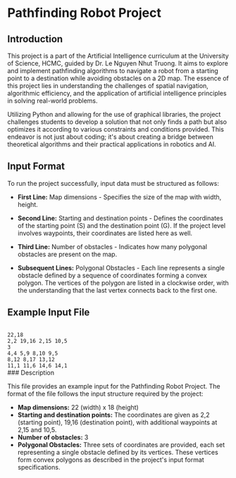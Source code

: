 # Pathfinding Robot Project

## Introduction

This project is a part of the Artificial Intelligence curriculum at the University of Science, HCMC, guided by Dr. Le Nguyen Nhut Truong. It aims to explore and implement pathfinding algorithms to navigate a robot from a starting point to a destination while avoiding obstacles on a 2D map. The essence of this project lies in understanding the challenges of spatial navigation, algorithmic efficiency, and the application of artificial intelligence principles in solving real-world problems.

Utilizing Python and allowing for the use of graphical libraries, the project challenges students to develop a solution that not only finds a path but also optimizes it according to various constraints and conditions provided. This endeavor is not just about coding; it's about creating a bridge between theoretical algorithms and their practical applications in robotics and AI.

## Input Format

To run the project successfully, input data must be structured as follows:

- **First Line:** Map dimensions - Specifies the size of the map with width, height.

- **Second Line:** Starting and destination points - Defines the coordinates of the starting point (S) and the destination point (G). If the project level involves waypoints, their coordinates are listed here as well.

- **Third Line:** Number of obstacles - Indicates how many polygonal obstacles are present on the map.

- **Subsequent Lines:** Polygonal Obstacles - Each line represents a single obstacle defined by a sequence of coordinates forming a convex polygon. The vertices of the polygon are listed in a clockwise order, with the understanding that the last vertex connects back to the first one.

## Example Input File
<code>
22,18
2,2 19,16 2,15 10,5
3
4,4 5,9 8,10 9,5
8,12 8,17 13,12
11,1 11,6 14,6 14,1
</code>
### Description

This file provides an example input for the Pathfinding Robot Project. The format of the file follows the input structure required by the project:

- **Map dimensions:** 22 (width) x 18 (height)
- **Starting and destination points:** The coordinates are given as 2,2 (starting point), 19,16 (destination point), with additional waypoints at 2,15 and 10,5.
- **Number of obstacles:** 3
- **Polygonal Obstacles:** Three sets of coordinates are provided, each set representing a single obstacle defined by its vertices. These vertices form convex polygons as described in the project's input format specifications.


